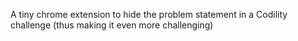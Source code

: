 A tiny chrome extension to hide the problem statement in a Codility challenge (thus making it even more challenging)
